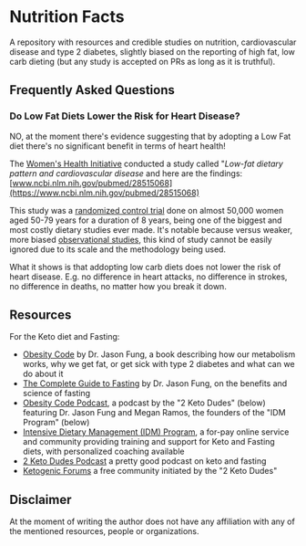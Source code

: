 # Nutrition Facts

A repository with resources and credible studies on nutrition, cardiovascular disease and type 2 diabetes, slightly biased on the reporting of high fat, low carb dieting (but any study is accepted on PRs as long as it is truthful).

## Frequently Asked Questions

### Do Low Fat Diets Lower the Risk for Heart Disease?

NO, at the moment there's evidence suggesting that by adopting a Low Fat diet there's no significant benefit in terms of heart health!

The [Women's Health Initiative](https://en.wikipedia.org/wiki/Women%27s_Health_Initiative) conducted a study called "*Low-fat dietary pattern and cardiovascular disease* and here are the findings: [www.ncbi.nlm.nih.gov/pubmed/28515068](https://www.ncbi.nlm.nih.gov/pubmed/28515068)

This study was a [randomized control trial](https://en.wikipedia.org/wiki/Randomized_controlled_trial) done on almost 50,000 women aged 50-79 years for a duration of 8 years, being one of the biggest and most costly dietary studies ever made. It's notable because versus weaker, more biased [observational studies](https://en.wikipedia.org/wiki/Observational_study), this kind of study cannot be easily ignored due to its scale and the methodology being used.

What it shows is that addopting low carb diets does not lower the risk of heart disease. E.g. no difference in heart attacks, no difference in strokes, no difference in deaths, no matter how you break it down.

## Resources

For the Keto diet and Fasting:

- [Obesity Code](https://www.goodreads.com/book/show/24945404-the-obesity-code) by Dr. Jason Fung, a book describing how our metabolism works, why we get fat, or get sick with type 2 diabetes and what can we do about it
- [The Complete Guide to Fasting](https://www.goodreads.com/book/show/32670670-the-complete-guide-to-fasting) by Dr. Jason Fung, on the benefits and science of fasting
- [Obesity Code Podcast](https://obesitycodepodcast.com/), a podcast by the "2 Keto Dudes" (below) featuring Dr. Jason Fung and Megan Ramos, the founders of the "IDM Program" (below)
- [Intensive Dietary Management (IDM) Program](https://idmprogram.com/), a for-pay online service and community providing training and support for Keto and Fasting diets, with personalized coaching available
- [2 Keto Dudes Podcast](http://2ketodudes.com/) a pretty good podcast on keto and fasting
- [Ketogenic Forums](https://www.ketogenicforums.com/) a free community initiated by the "2 Keto Dudes"

## Disclaimer

At the moment of writing the author does not have any affiliation with any of the mentioned resources, people or organizations.
